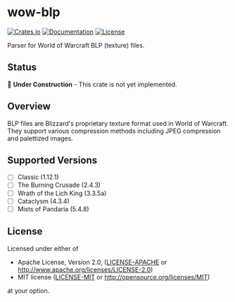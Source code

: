 # wow-blp

[![Crates.io](https://img.shields.io/crates/v/wow-blp.svg)](https://crates.io/crates/wow-blp)
[![Documentation](https://docs.rs/wow-blp/badge.svg)](https://docs.rs/wow-blp)
[![License](https://img.shields.io/crates/l/wow-blp.svg)](https://github.com/wowemulation-dev/warcraft-rs#license)

Parser for World of Warcraft BLP (texture) files.

## Status

🚧 **Under Construction** - This crate is not yet implemented.

## Overview

BLP files are Blizzard's proprietary texture format used in World of Warcraft.
They support various compression methods including JPEG compression and palettized
images.

## Supported Versions

- [ ] Classic (1.12.1)
- [ ] The Burning Crusade (2.4.3)
- [ ] Wrath of the Lich King (3.3.5a)
- [ ] Cataclysm (4.3.4)
- [ ] Mists of Pandaria (5.4.8)

## License

Licensed under either of

- Apache License, Version 2.0, ([LICENSE-APACHE](../../LICENSE-APACHE) or <http://www.apache.org/licenses/LICENSE-2.0>)
- MIT license ([LICENSE-MIT](../../LICENSE-MIT) or <http://opensource.org/licenses/MIT>)

at your option.
